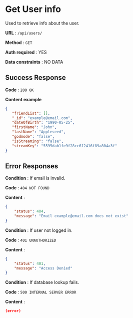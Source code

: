 # Get User info

Used to retrieve info about the user.

**URL** : `/api/users/`

**Method** : `GET`

**Auth required** : YES

**Data constraints** : NO DATA

## Success Response

**Code** : `200 OK`

**Content example**

```json
{
   "friendList": [],
   "_id": "example@email.com",
   "dateOfBirth": "1990-05-25",
   "firstName": "John",
   "lastName": "Appleseed",
   "godmode": "false",
   "isStreaming": "false",
   "streamKey": "5595dab1fe9f28cc612416f89a804a3f"
}
```

## Error Responses

**Condition** : If email is invalid.

**Code** : `404 NOT FOUND`

**Content** :

```json
{
    "status": 404,
    "message": "Email example@email.com does not exist"
}
```

**Condition** : If user not logged in.

**Code** : `401 UNAUTHORIZED`

**Content** :

```json
{
    "status": 401,
    "message": "Access Denied"
}
```

**Condition** : If database lookup fails.

**Code** : `500 INTERNAL SERVER ERROR`

**Content** :

```json
(error)
```
